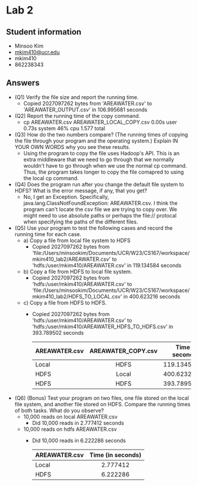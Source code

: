 # Lab 2

## Student information

* Minsoo Kim
* mkim410@ucr.edu
* mkim410
* 862238343

## Answers

* (Q1) Verify the file size and report the running time.
    - Copied 2027097262 bytes from 'AREAWATER.csv' to 'AREAWATER_OUTPUT.csv' in 106.995681 seconds
* (Q2) Report the running time of the copy command.
    - cp AREAWATER.csv AREAWATER_LOCAL_COPY.csv  0.00s user 0.73s system 46% cpu 1.577 total
* (Q3) How do the two numbers compare? (The running times of copying the file through your program and the operating system.) Explain IN YOUR OWN WORDS why you see these results.
  - Using the program to copy the file uses Hadoop's API. This is an extra middleware that we need to go through that we normally wouldn't have to go through when we use the normal cp command. Thus, the program takes longer to copy the file comapred to using the local cp command.
* (Q4) Does the program run after you change the default file system to HDFS? What is the error message, if any, that you get?
    - No, I get an Exception. Specifically, java.lang.ClassNotFoundException: AREAWATER.csv. I think the program can't locate the csv file we are trying to copy over. We might need to use absolute paths or perhaps the file:// protocal when specifying the paths of the different files.
* (Q5) Use your program to test the following cases and record the running time for each case.
    - a) Copy a file from local file system to HDFS
      - Copied 2027097262 bytes from 'file:/Users/minsookim/Documents/UCR/W23/CS167/workspace/mkim410_lab2/AREAWATER.csv' to 'hdfs:/user/mkim410/AREAWATER.csv' in 119.134584 seconds
    - b) Copy a file from HDFS to local file system.
      - Copied 2027097262 bytes from 'hdfs:/user/mkim410/AREAWATER.csv' to 'file:/Users/minsookim/Documents/UCR/W23/CS167/workspace/mkim410_lab2/HDFS_TO_LOCAL.csv' in 400.623216 seconds
    - c) Copy a file from HDFS to HDFS.
      - Copied 2027097262 bytes from 'hdfs:/user/mkim410/AREAWATER.csv' to 'hdfs:/user/mkim410/AREAWATER_HDFS_TO_HDFS.csv' in 393.789502 seconds

        | AREAWATER.csv | AREAWATER_COPY.csv | Time (in seconds)
        | ------------- |:-------------:| -----:|
        | Local | HDFS | 119.134584 | 
        | HDFS | Local | 400.623216 |
        | HDFS | HDFS  | 393.789502 |
* (Q6) (Bonus) Test your program on two files, one file stored on the local file system, and another file stored on HDFS. Compare the running times of both tasks. What do you observe?
    - 10,000 reads on local AREAWATER.csv
        - Did 10,000 reads in 2.777412 seconds
    - 10,000 reads on hdfs AREAWATER.csv
        - Did 10,000 reads in 6.222286 seconds

            | AREAWATER.csv  | Time (in seconds)
            | ------------- |:-------------:|
            | Local  | 2.777412 | 
            | HDFS  | 6.222286 |






